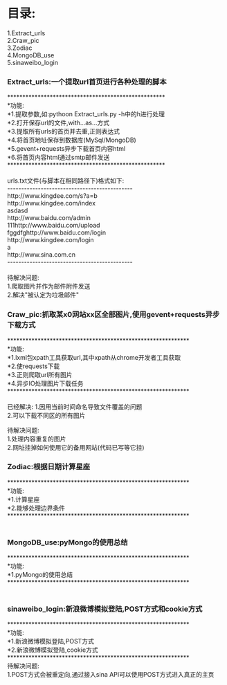 <html>
<h1>目录:</h1>
<p>1.Extract_urls<br/>
2.Craw_pic<br/>
3.Zodiac<br/>
4.MongoDB_use<br/>
5.sinaweibo_login<br/></p>

<body>
<p>
<h3>Extract_urls:一个提取url首页进行各种处理的脚本<br/></h3>
****************************************************<br/>
*功能: <br/>
*1.提取参数,如:pythoon Extract_urls.py -h中的h进行处理<br/>                 
*2.打开保存url的文件,with...as...方式<br/>
*3.提取所有urls的首页并去重,正则表达式<br/>
*4.将首页地址保存到数据库(MySql/MongoDB)<br/>
*5.gevent+requests异步下载首页内容html<br/>
*6.将首页内容html通过smtp邮件发送<br/>
****************************************************<br/>
<br/>
urls.txt文件(与脚本在相同路径下)格式如下:<br/>
---------------------------------------------<br/>
http://www.kingdee.com/s?a=b<br/>
http://www.kingdee.com/index<br/>
asdasd<br/>
http://www.baidu.com/admin<br/>
111http://www.baidu.com/upload<br/>
fggdfghttp://www.baidu.com/login<br/>
http://www.kingdee.com/login<br/>
a<br/>
http://www.sina.com.cn<br/>
---------------------------------------------<br/>
<br/>
待解决问题:<br/>
1.爬取图片并作为邮件附件发送<br/>
2.解决"被认定为垃圾邮件"<br/>
</p>
<p>
<h3>Craw_pic:抓取某x0网站xx区全部图片,使用gevent+requests异步下载方式<br/></h3>
************************************************************<br/>
*功能: <br/>
*1.lxml包xpath工具获取url,其中xpath从chrome开发者工具获取<br/>
*2.使requests下载<br/>
*3.正则爬取url所有图片<br/>
*4.异步IO处理图片下载任务<br/>
************************************************************<br/>
<br/>
已经解决:
1.因用当前时间命名导致文件覆盖的问题<br/>
2.可以下载不同区的所有图片<br/>

待解决问题:<br/>
1.处理内容重复的图片<br/>
2.网址挂掉如何使用它的备用网站(代码已写等它挂)<br/>
</p>
<p>
<h3>Zodiac:根据日期计算星座<br/></h3>
************************************************************<br/>
*功能: <br/>
*1.计算星座<br/>
*2.能够处理边界条件<br/>
************************************************************<br/>
<br/>
</p>
<p>
<h3>MongoDB_use:pyMongo的使用总结<br/></h3>
************************************************************<br/>
*功能: <br/>
*1.pyMongo的使用总结<br/>
************************************************************<br/>
<br/>
</p>
<p>
<h3>sinaweibo_login:新浪微博模拟登陆,POST方式和cookie方式<br/></h3>
************************************************************<br/>
*功能: <br/>
*1.新浪微博模拟登陆,POST方式<br/>
*2.新浪微博模拟登陆,cookie方式<br/>
************************************************************<br/>
待解决问题:<br/>
1.POST方式会被重定向,通过接入sina API可以使用POST方式进入真正的主页<br/>
<br/>
</p>
</body>
</html>
